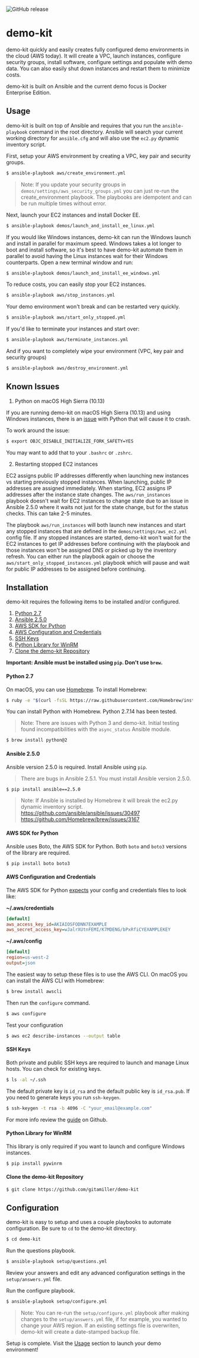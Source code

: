 ![GitHub release](https://img.shields.io/github/release/gitamiller/demo-kit.svg?style=plastic)

# demo-kit

demo-kit quickly and easily creates fully configured demo environments in the cloud (AWS today). It will create a VPC, launch instances, configure security groups, install software, configure settings and populate with demo data. You can also easily shut down instances and restart them to minimize costs.

demo-kit is built on Ansible and the current demo focus is Docker Enterprise Edition.

## Usage

demo-kit is built on top of Ansible and requires that you run the `ansible-playbook`
command in the root directory. Ansible will search your current working directory
for `ansible.cfg` and will also use the `ec2.py` dynamic inventory script.

First, setup your AWS environment by creating a VPC, key pair and security groups.

```bash
$ ansible-playbook aws/create_environment.yml
```

> Note: If you update your security groups in  `demos/settings/aws_security_groups.yml` you can just re-run the create_environment playbook. The playbooks are idempotent and can be run multiple times without error.

Next, launch your EC2 instances and install Docker EE.

```bash
$ ansible-playbook demos/launch_and_install_ee_linux.yml
```

If you would like Windows instances, demo-kit can run the Windows launch and install in parallel for maximum speed. Windows takes a lot longer to boot and install software, so it's best to have demo-kit automate them in parallel to avoid having the Linux instances wait for their Windows counterparts. Open a new terminal window and run:

```bash
$ ansible-playbook demos/launch_and_install_ee_windows.yml
```

To reduce costs, you can easily stop your EC2 instances.

```bash
$ ansible-playbook aws/stop_instances.yml
```

Your demo environment won't break and can be restarted very quickly.

```bash
$ ansible-playbook aws/start_only_stopped.yml
```

If you'd like to terminate your instances and start over:

```bash
$ ansible-playbook aws/terminate_instances.yml
```

And if you want to completely wipe your environment (VPC, key pair and security groups)

```bash
$ ansible-playbook aws/destroy_environment.yml
```

## Known Issues

1. Python on macOS High Sierra (10.13)

If you are running demo-kit on macOS High Sierra (10.13) and using Windows instances, there is an [issue](http://sealiesoftware.com/blog/archive/2017/6/5/Objective-C_and_fork_in_macOS_1013.html) with Python that will cause it to crash.

To work around the issue:

```bash
$ export OBJC_DISABLE_INITIALIZE_FORK_SAFETY=YES
```

You may want to add that to your `.bashrc` or `.zshrc`.

2. Restarting stopped EC2 instances

EC2 assigns public IP addresses differently when launching new instances vs starting previously stopped instances. When launching, public IP addresses are assigned immediately. When starting, EC2 assigns IP addresses after the instance state changes. The `aws/run_instances` playbook doesn't wait for EC2 instances to change state due to an issue in Ansible 2.5.0 where it waits not just for the state change, but for the status checks. This can take 2-5 minutes.

The playbook `aws/run_instances` will both launch new instances and start any stopped instances that are defined in the `demos/settings/aws_ec2.yml` config file. If any stopped instances are started, demo-kit won't wait for the EC2 instances to get IP addresses before continuing with the playbook and those instances won't be assigned DNS or picked up by the inventory refresh. You can either run the playbook again or choose the `aws/start_only_stopped_instances.yml` playbook which will pause and wait for public IP addresses to be assigned before continuing.

## Installation

demo-kit requires the following items to be installed and/or configured.

1. [Python 2.7](#python-27)
2. [Ansible 2.5.0](#ansible-250)
3. [AWS SDK for Python](#aws-sdk-for-python)
4. [AWS Configuration and Credentials](#aws-configuration-and-credentials)
5. [SSH Keys](#ssh-keys)
6. [Python Library for WinRM](#python-library-for-winrm)
7. [Clone the demo-kit Repository](#clone-the-demo-kit-repository)

**Important: Ansible must be installed using `pip`. Don't use `brew`.**

#### Python 2.7

On macOS, you can use [Homebrew](https://brew.sh). To install Homebrew:

```bash
$ ruby -e "$(curl -fsSL https://raw.githubusercontent.com/Homebrew/install/master/install)"
```

You can install Python with Homebrew. Python 2.7.14 has been tested.

> Note: There are issues with Python 3 and demo-kit. Initial testing found incompatibilities
with the `async_status` Ansible module.

```bash
$ brew install python@2
```

#### Ansible 2.5.0

Ansible version 2.5.0 is required. Install Ansible using `pip`.

> There are bugs in Ansible 2.5.1. You must install Ansible version 2.5.0.

```bash
$ pip install ansible==2.5.0
```

> Note: If Ansible is installed by Homebrew it will break the ec2.py dynamic inventory script.
> https://github.com/ansible/ansible/issues/30497
> https://github.com/Homebrew/brew/issues/3167

#### AWS SDK for Python

Ansible uses Boto, the AWS SDK for Python. Both `boto` and `boto3` versions of the library are required.

```bash
$ pip install boto boto3
```

#### AWS Configuration and Credentials

The AWS SDK for Python [expects](https://docs.aws.amazon.com/cli/latest/userguide/cli-config-files.html) your config and credentials files to look like:

**~/.aws/credentials**
```ini
[default]
aws_access_key_id=AKIAIOSFODNN7EXAMPLE
aws_secret_access_key=wJalrXUtnFEMI/K7MDENG/bPxRfiCYEXAMPLEKEY
```

**~/.aws/config**
```ini
[default]
region=us-west-2
output=json
```

The easiest way to setup these files is to use the AWS CLI. On macOS you can install the AWS CLI with Homebrew:

```bash
$ brew install awscli
```

Then run the `configure` command.

```bash
$ aws configure
```

Test your configuration

```bash
$ aws ec2 describe-instances --output table
```

#### SSH Keys

Both private and public SSH keys are required to launch and manage Linux hosts. You can check for existing keys.

```bash
$ ls -al ~/.ssh
```

The default private key is `id_rsa` and the default public key is `id_rsa.pub`. If you need to generate keys you run `ssh-keygen`.

```bash
$ ssh-keygen -t rsa -b 4096 -C "your_email@example.com"
```

For more info review the [guide](https://help.github.com/articles/generating-a-new-ssh-key-and-adding-it-to-the-ssh-agent/) on Github.

#### Python Library for WinRM

This library is only required if you want to launch and configure Windows instances.

```bash
$ pip install pywinrm
```

#### Clone the demo-kit Repository

```bash
$ git clone https://github.com/gitamiller/demo-kit
```

## Configuration

demo-kit is easy to setup and uses a couple playbooks to automate configuration. Be sure to `cd` to the demo-kit directory.

```bash
$ cd demo-kit
```

Run the questions playbook.

```bash
$ ansible-playbook setup/questions.yml
```

Review your answers and edit any advanced configuration settings in the `setup/answers.yml` file.

Run the configure playbook.

```bash
$ ansible-playbook setup/configure.yml
```

> Note: You can re-run the `setup/configure.yml` playbook after making changes to the `setup/answers.yml` file, if for example, you wanted to change your AWS region. If an existing settings file is overwriten, demo-kit will create a date-stamped backup file.

Setup is complete. Visit the [Usage](#usage) section to launch your demo environment!
